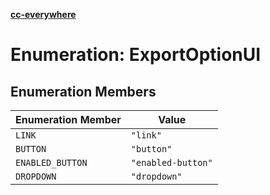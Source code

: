 [**cc-everywhere**](../../../../../index.md)

<HorizontalLine />

# Enumeration: ExportOptionUI

## Enumeration Members

| Enumeration Member | Value |
| ------ | ------ |
| `LINK` | `"link"` |
| `BUTTON` | `"button"` |
| `ENABLED_BUTTON` | `"enabled-button"` |
| `DROPDOWN` | `"dropdown"` |
